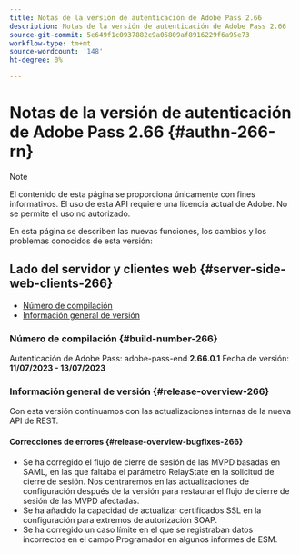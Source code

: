 ```yaml
---
title: Notas de la versión de autenticación de Adobe Pass 2.66
description: Notas de la versión de autenticación de Adobe Pass 2.66
source-git-commit: 5e649f1c0937882c9a05809af8916229f6a95e73
workflow-type: tm+mt
source-wordcount: '148'
ht-degree: 0%

---
```


# Notas de la versión de autenticación de Adobe Pass 2.66 {#authn-266-rn}

>[!NOTE]
>
>El contenido de esta página se proporciona únicamente con fines informativos. El uso de esta API requiere una licencia actual de Adobe. No se permite el uso no autorizado.

En esta página se describen las nuevas funciones, los cambios y los problemas conocidos de esta versión:

## Lado del servidor y clientes web {#server-side-web-clients-266}

* [Número de compilación](#build-number-266)
* [Información general de versión](#release-overview-266)

### Número de compilación {#build-number-266}

Autenticación de Adobe Pass: adobe-pass-end **2.66.0.1**
Fecha de versión: **11/07/2023 - 13/07/2023**

### Información general de versión {#release-overview-266}

Con esta versión continuamos con las actualizaciones internas de la nueva API de REST.

#### Correcciones de errores {#release-overview-bugfixes-266}

* Se ha corregido el flujo de cierre de sesión de las MVPD basadas en SAML, en las que faltaba el parámetro RelayState en la solicitud de cierre de sesión. Nos centraremos en las actualizaciones de configuración después de la versión para restaurar el flujo de cierre de sesión de las MVPD afectadas.
* Se ha añadido la capacidad de actualizar certificados SSL en la configuración para extremos de autorización SOAP.
* Se ha corregido un caso límite en el que se registraban datos incorrectos en el campo Programador en algunos informes de ESM.

